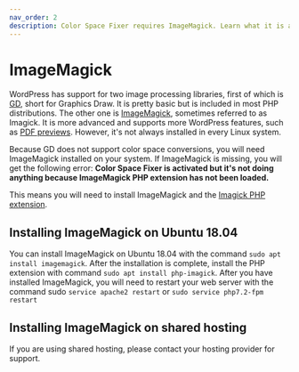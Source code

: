 ```yaml
---
nav_order: 2
description: Color Space Fixer requires ImageMagick. Learn what it is and how to install it on your server.
---
```


# ImageMagick

WordPress has support for two image processing libraries, first of which is [GD](https://en.wikipedia.org/wiki/GD_Graphics_Library), short for Graphics Draw. It is pretty basic but is included in most PHP distributions. The other one is [ImageMagick](https://en.wikipedia.org/wiki/ImageMagick), sometimes referred to as Imagick. It is more advanced and supports more WordPress features, such as [PDF previews](https://make.wordpress.org/core/2016/11/15/enhanced-pdf-support-4-7/). However, it's not always installed in every Linux system.

Because GD does not support color space conversions, you will need ImageMagick installed on your system. If ImageMagick is missing, you will get the following error: **Color Space Fixer is activated but it's not doing anything because ImageMagick PHP extension has not been loaded.**

This means you will need to install ImageMagick and the [Imagick PHP extension](https://www.php.net/manual/en/imagick.installation.php).

## Installing ImageMagick on Ubuntu 18.04

You can install ImageMagick on Ubuntu 18.04 with the command `sudo apt install imagemagick`. After the installation is complete, install the PHP extension with command `sudo apt install php-imagick`. After you have installed ImageMagick, you will need to restart your web server with the command sudo `service apache2 restart` or `sudo service php7.2-fpm restart`

## Installing ImageMagick on shared hosting

If you are using shared hosting, please contact your hosting provider for support.
